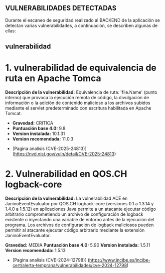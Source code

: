 ## VULNERABILIDADES DETECTADAS ##
Durante el escaneo de seguridad realizado al BACKEND de la aplicación se detectan varias vulnerabilidades, a continuación, se describen algunas de ellas:  
## vulnerabilidad
# 1. vulnerabilidad de equivalencia de ruta en Apache Tomca 

**Descripción de la vulnerabilidad:** Equivalencia de ruta: 'file.Name' (punto interno) que provoca la ejecución remota de código, la divulgación de información o la adición de contenido malicioso a los archivos subidos mediante el servlet predeterminado con escritura habilitada en Apache Tomcat.

 * **Gravedad:** CRITICA 
 * **Puntuación base 4.0:** 9.8 
 * **Version instalada:** 10.1.31 
 * **Version recomendada:** 11.0.3 

- [Pagina analisis (CVE-2025-24813)] (https://nvd.nist.gov/vuln/detail/CVE-2025-24813)


# 2. Vulnerabilidad en QOS.CH logback-core 

**Descripción de la vulnerabilidad:** La vulnerabilidad ACE en JaninoEventEvaluator por QOS.CH logback-core (versiones 0.1 a 1.3.14 y 1.4.0 a 1.5.12) en aplicaciones Java permite a un atacante ejecutar código arbitrario comprometiendo un archivo de configuración de logback existente o inyectando una variable de entorno antes de la ejecución del programa. Los archivos de configuración de logback maliciosos pueden permitir al atacante ejecutar código arbitrario mediante la extensión JaninoEventEvaluator. 

**Gravedad:** MEDIA
**Puntuación base 4.0:** 5.90
**Version instalada:** 1.5.11
**Version recomendada:** 1.5.13

- [Pagina analisis (CVE-2024-12798)] (https://www.incibe.es/incibe-cert/alerta-temprana/vulnerabilidades/cve-2024-12798)
